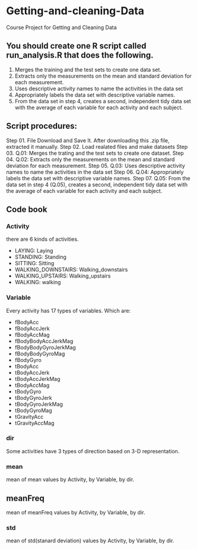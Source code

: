 # Getting-and-cleaning-Data
Course Project for Getting and Cleaning Data

## You should create one R script called run_analysis.R that does the following. 
 1. Merges the training and the test sets to create one data set.
 2. Extracts only the measurements on the mean and standard deviation for each measurement. 
 3. Uses descriptive activity names to name the activities in the data set
 4. Appropriately labels the data set with descriptive variable names. 
 5. From the data set in step 4, creates a second, independent tidy data set with the average of each variable for each activity and each subject.

## Script procedures:
Step 01. File Download and Save It. After downloading this .zip file, extracted it manually.
Step 02. Load realated files and make datasets
Step 03. Q.01: Merges the trating and the test sets to create one dataset.
Step 04. Q.02: Extracts only the measurements on the mean and standard deviation for each measurement. 
Step 05. Q.03: Uses descriptive activity names to name the activities in the data set
Step 06. Q.04: Appropriately labels the data set with descriptive variable names. 
Step 07. Q.05: From the data set in step 4 (Q.05), creates a second, independent tidy data set with the average of each variable for each activity and each subject.

## Code book
### Activity
there are 6 kinds of activities. 
- LAYING: Laying
- STANDING: Standing
- SITTING: Sitting
- WALKING_DOWNSTAIRS: Walking_downstairs
- WALKING_UPSTAIRS: Walking_upstairs
- WALKING: walking

### Variable
Every activity has 17 types of variables. Which are:
- fBodyAcc
- fBodyAccJerk
- fBodyAccMag
- fBodyBodyAccJerkMag
- fBodyBodyGyroJerkMag
- fBodyBodyGyroMag
- fBodyGyro
- tBodyAcc
- tBodyAccJerk
- tBodyAccJerkMag
- tBodyAccMag
- tBodyGyro
- tBodyGyroJerk
- tBodyGyroJerkMag
- tBodyGyroMag
- tGravityAcc
- tGravityAccMag

### dir
Some activities have 3 types of direction based on 3-D representation. 

### mean
mean of mean values by Activity, by Variable, by dir. 

## meanFreq
mean of meanFreq values by Activity, by Variable, by dir.

### std
mean of std(stanard deviation) values by Activity, by Variable, by dir.
